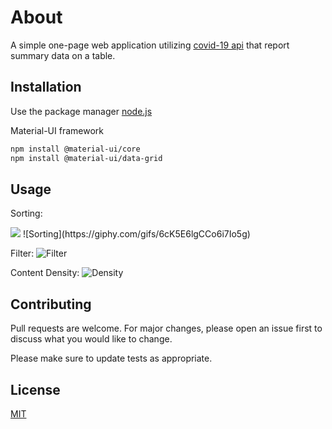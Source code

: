 # About
A simple one-page web application utilizing [covid-19 api](https://covid19api.com/) that report summary data on a table.

## Installation

Use the package manager [node.js](https://nodejs.org/en/) 

Material-UI framework 

```bash
npm install @material-ui/core
npm install @material-ui/data-grid
```

## Usage

Sorting:

<img src="https://giphy.com/gifs/6cK5E6lgCCo6i7Io5g"/>
![Sorting](https://giphy.com/gifs/6cK5E6lgCCo6i7Io5g)

Filter:
![Filter](https://giphy.com/gifs/OZRyekdDVvWZCNGKbp)

Content Density:
![Density](https://giphy.com/gifs/gkHd6FjkmH2CesFq2t)

## Contributing
Pull requests are welcome. For major changes, please open an issue first to discuss what you would like to change.

Please make sure to update tests as appropriate.

## License
[MIT](https://choosealicense.com/licenses/mit/)
